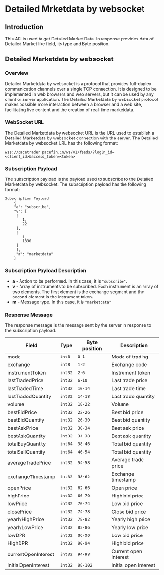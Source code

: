 # Detailed Mrketdata by websocket

## Introduction
This API is used to get Detailed Market Data. In response provides data of Detailed Market like field, its type and Byte position.

## Detailed Marketdata by websocket

### Overview
Detailed Marketdata by websocket is a protocol that provides full-duplex communication channels over a single TCP connection. It is designed to be implemented in web browsers and web servers, but it can be used by any client or server application. The Detailed Marketdata by websocket protocol makes possible more interaction between a browser and a web site, facilitating live content and the creation of real-time marketdata.

### WebSocket URL
The Detailed Marketdata by websocket URL is the URL used to establish a Detailed Marketdata by websocket connection with the server. The Detailed Marketdata by websocket URL has the following format:
```
wss://pacetrader.pacefin.in/ws/v1/feeds/?login_id=<client_id>&access_token=<token>
```

### Subscription Payload
The subscription payload is the payload used to subscribe to the Detailed Marketdata by websocket. The subscription payload has the following format:
```
Subscription Payload
    {
    "a": "subscribe",
    "v": [
     [
        1,
        22
     ],
     [
        1,
        1330
     ]
     ],
     "m": "marketdata"
    }
```

### Subscription Payload Description
- **a** - Action to be performed. In this case, it is `"subscribe"`.
- **v** - Array of instruments to be subscribed. Each instrument is an array of two elements. The first element is the exchange segment and the second element is the instrument token.
- **m** - Message type. In this case, it is `"marketdata"`


### Response Message
The response message is the message sent by the server in response to the subscription payload.

| Field |	Type  |	Byte position | Description |
| --- | --- | --- | --- |
mode  |	`int8`  |	`0-1` |	Mode of trading |
exchange |	`int8`	| `1-2` |	Exchange code |
instrumentToken |	`int32` |	`2-6 `|	Instrument token |
lastTradedPrice |	`int32` |	`6-10` |	Last trade price |
lastTradedTime	| `int32`	 | `10-14` | Last trade time |
lastTradedQuantity | `int32` |	`14-18`  | Last trade quantity |
volume | `int32`	| `18-22` | Volume |
bestBidPrice	| `int32`	 | `22-26` | Best bid price |
bestBidQuantity	| `int32`	| `26-30` | Best bid quantity |
bestAskPrice	| `int32` |	`30-34` | Best ask price |
bestAskQuantity |	`int32` |	`34-38` | Best ask quantity |
totalBuyQuantity |	`int64` |	`38-46` | Total bid quantity |
totalSellQuantity |	`int64` |	`46-54` | Total bid quantity |
averageTradePrice |	`int32` |	`54-58` | Average trade price |
exchangeTimestamp |	`int32` |	`58-62` | Exchange timestamp |
openPrice |	`int32` |	`62-66` | Open price |
highPrice | `int32` |	`66-70` | High bid price |
lowPrice  |	`int32` |	`70-74` | Low bid price |
closePrice|	`int32` |`74-78` |  Close bid price | 
yearlyHighPrice |	`int32`  |	`78-82` | Yearly high price |
yearlyLowPrice |	`int32` |	`82-86` | Yearly low price |
lowDPR	| `int32`	 | `86-90` | Low bid price |
HighDPR	|`int32` |	`90-94` | High bid price |
currentOpenInterest |	`int32` |	`94-98`| Current open interest |
initialOpenInterest |	`int32`	| `98-102` | Initial open interest |
